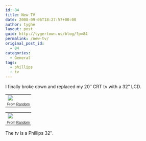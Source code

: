 ```yaml
---
id: 84
title: New TV
date: 2008-09-06T18:27:57+00:00
author: tyghe
layout: post
guid: http://tygertown.us/blog/?p=84
permalink: /new-tv/
original_post_id:
  - 84
categories:
  - General
tags:
  - phillips
  - tv
---
```

I finally broke down and replaced my 20&#8243; CRT tv with a 32&#8243; LCD.
  


<table style="width:auto;">
  <tr>
    <td>
      <a href="http://picasaweb.google.com/lh/photo/mjDfaJIYY52QjIcxTqYteA"><img src="http://lh4.ggpht.com/vallardt/SMMe34EBrvI/AAAAAAAAAzQ/EzRmnw0EIfo/s288/IMGP5974.JPG" /></a>
    </td>
  </tr>
  
  <tr>
    <td style="font-family:arial, sans-serif;font-size:11px;text-align:right;">
      From <a href="http://picasaweb.google.com/vallardt/Random">Random</a>
    </td>
  </tr>
</table>



<table style="width:auto;">
  <tr>
    <td>
      <a href="http://picasaweb.google.com/lh/photo/fzZTkrnxhv9ra_T-J5FCfw"><img src="http://lh4.ggpht.com/vallardt/SMMe5XcrOPI/AAAAAAAAAzY/ap4ynf3FYZU/s288/IMGP5975.JPG" /></a>
    </td>
  </tr>
  
  <tr>
    <td style="font-family:arial, sans-serif;font-size:11px;text-align:right;">
      From <a href="http://picasaweb.google.com/vallardt/Random">Random</a>
    </td>
  </tr>
</table>

The tv is a Phillips 32&#8243;.